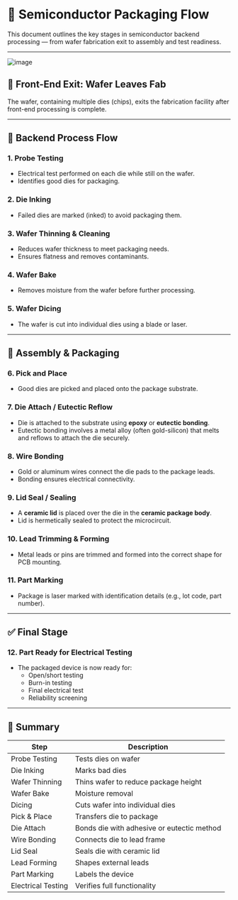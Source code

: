 # 🧩 Semiconductor Packaging Flow

This document outlines the key stages in semiconductor backend processing — from wafer fabrication exit to assembly and test readiness.

---

![image](https://github.com/user-attachments/assets/179580da-a245-4bde-a235-2fc4d8a5c4f8)

## 🧪 Front-End Exit: Wafer Leaves Fab

The wafer, containing multiple dies (chips), exits the fabrication facility after front-end processing is complete.

---

## 🧼 Backend Process Flow

### 1. **Probe Testing**
- Electrical test performed on each die while still on the wafer.
- Identifies good dies for packaging.

### 2. **Die Inking**
- Failed dies are marked (inked) to avoid packaging them.

### 3. **Wafer Thinning & Cleaning**
- Reduces wafer thickness to meet packaging needs.
- Ensures flatness and removes contaminants.

### 4. **Wafer Bake**
- Removes moisture from the wafer before further processing.

### 5. **Wafer Dicing**
- The wafer is cut into individual dies using a blade or laser.

---

## 🔧 Assembly & Packaging

### 6. **Pick and Place**
- Good dies are picked and placed onto the package substrate.

### 7. **Die Attach / Eutectic Reflow**
- Die is attached to the substrate using **epoxy** or **eutectic bonding**.
- Eutectic bonding involves a metal alloy (often gold-silicon) that melts and reflows to attach the die securely.

### 8. **Wire Bonding**
- Gold or aluminum wires connect the die pads to the package leads.
- Bonding ensures electrical connectivity.

### 9. **Lid Seal / Sealing**
- A **ceramic lid** is placed over the die in the **ceramic package body**.
- Lid is hermetically sealed to protect the microcircuit.

### 10. **Lead Trimming & Forming**
- Metal leads or pins are trimmed and formed into the correct shape for PCB mounting.

### 11. **Part Marking**
- Package is laser marked with identification details (e.g., lot code, part number).

---

## ✅ Final Stage

### 12. **Part Ready for Electrical Testing**
- The packaged device is now ready for:
  - Open/short testing
  - Burn-in testing
  - Final electrical test
  - Reliability screening

---

## 🔄 Summary

| Step                | Description                                      |
|---------------------|--------------------------------------------------|
| Probe Testing        | Tests dies on wafer                              |
| Die Inking           | Marks bad dies                                   |
| Wafer Thinning       | Thins wafer to reduce package height             |
| Wafer Bake           | Moisture removal                                 |
| Dicing               | Cuts wafer into individual dies                  |
| Pick & Place         | Transfers die to package                         |
| Die Attach           | Bonds die with adhesive or eutectic method       |
| Wire Bonding         | Connects die to lead frame                       |
| Lid Seal             | Seals die with ceramic lid                       |
| Lead Forming         | Shapes external leads                            |
| Part Marking         | Labels the device                                |
| Electrical Testing   | Verifies full functionality                      |

